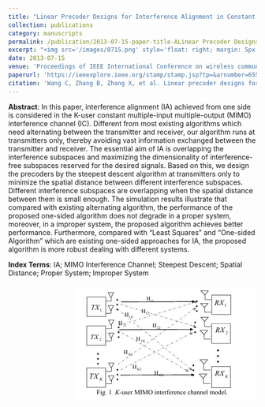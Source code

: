 ```yaml
---
title: "Linear Precoder Designs for Interference Alignment in Constant MIMO Interference Channels"
collection: publications
category: manuscripts
permalink: /publication/2013-07-15-paper-title-ALinear Precoder Designs for Interference Alignment in Constant MIMO Interference Channels.md
excerpt: "<img src='/images/0715.png' style='float: right; margin: 5px;'>This paper proposes a novel one-sided algorithm for interference alignment (IA) in constant MIMO interference channels, using the steepest descent method to design linear precoders at transmitters only. The algorithm aims to minimize the spatial distance between different interference subspaces to achieve IA, avoiding the need for alternating between transmitters and receivers."
date: 2013-07-15
venue: 'Proceedings of IEEE International Conference on wireless communication and networking (WCNC2013)'
paperurl: 'https://ieeexplore.ieee.org/stamp/stamp.jsp?tp=&arnumber=6555140'
citation: 'Wang C, Zhang B, Zhang X, et al. Linear precoder designs for interference alignment in constant MIMO interference channels[C]//2013 IEEE Wireless Communications and Networking Conference (WCNC). IEEE, 2013: 3573-3578.'
---
```




**Abstract**: In this paper, interference alignment (IA) achieved from one side is considered in the K-user constant multiple-input multiple-output (MIMO) interference channel (IC). Different from most existing algorithms which need alternating between the transmitter and receiver, our algorithm runs at transmitters only, thereby avoiding vast information exchanged between the transmitter and receiver. The essential aim of IA is overlapping the interference subspaces and maximizing the dimensionality of interference-free subspaces reserved for the desired signals. Based on this, we design the precoders by the steepest descent algorithm at transmitters only to minimize the spatial distance between different interference subspaces. Different interference subspaces are overlapping when the spatial distance between them is small enough. The simulation results illustrate that compared with existing alternating algorithm, the performance of the proposed one-sided algorithm does not degrade in a proper system, moreover, in a improper system, the proposed algorithm achieves better performance. Furthermore, compared with “Least Squares” and “One-sided Algorithm” which are existing one-sided approaches for IA, the proposed algorithm is more robust dealing with different systems.


**Index Terms**: IA; MIMO Interference Channel; Steepest Descent; Spatial Distance; Proper System; Improper System


<img src='/images/0715.png' style='float: right; margin: 5px;'>
